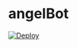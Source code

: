 # angelBot


[![Deploy](https://www.herokucdn.com/deploy/button.svg)](https://heroku.com/deploy?template=https://github.com/kaal0408/Angel/)
